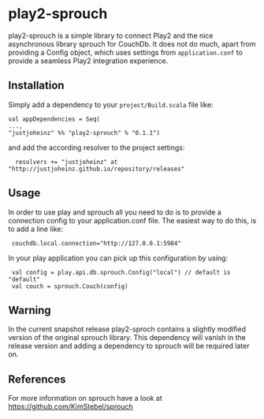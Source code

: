 # play2-sprouch #


play2-sprouch is a simple library to connect Play2 and the nice asynchronous library sprouch for CouchDb.
It does not do much, apart from providing a Config object, which uses settings from `application.conf`
to provide a seamless Play2 integration experience.

## Installation ##

Simply add a dependency to your `project/Build.scala` file  like:

    val appDependencies = Seq(
    ...,
    "justjoheinz" %% "play2-sprouch" % "0.1.1")

and add the according resolver to the project settings:

      resolvers += "justjoheinz" at "http://justjoheinz.github.io/repository/releases"

## Usage ##

In order to use play and sprouch all you need to do is to provide a connection config to your application.conf file.
The easiest way to do this, is to add a line like:

     couchdb.local.connection="http://127.0.0.1:5984"

In your play application you can pick up this configuration by using:

     val config = play.api.db.sprouch.Config("local") // default is "default"
     val couch = sprouch.Couch(config)

## Warning ##

In the current snapshot release play2-sproch contains a slightly modified version of the original sprouch library.
This dependency will vanish in the release version and adding a dependency to sprouch will be required later on.

## References ##

For more information on sprouch have a look at <https://github.com/KimStebel/sprouch>


